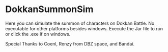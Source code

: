 # DokkanSummonSim
Here you can simulate the summon of characters on Dokkan Battle. 
No executable for other platforms besides windows.
Execute the Jar file to run or click the .exe if on windows.

Special Thanks to Coenl, Renzy from DBZ space, and Bandai.
